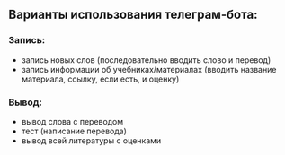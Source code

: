 ## Варианты использования телеграм-бота:

### Запись:
- запись новых слов (последовательно вводить слово и перевод)
- запись информации об учебниках/материалах (вводить название материала, ссылку, если есть, и оценку)

### Вывод:
- вывод слова с переводом
- тест (написание перевода)
- вывод всей литературы с оценками